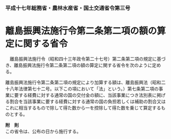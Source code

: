 ### 平成十七年総務省・農林水産省・国土交通省令第三号  
# 離島振興法施行令第二条第二項の額の算定に関する省令  
　離島振興法施行令（昭和四十三年政令第二十七号）第二条第二項の規定に基づき、離島振興法施行令第二条第二項の額の算定に関する省令を次のように定める。  
  
離島振興法施行令第二条第二項の規定により加算する額は、離島振興法（昭和二十八年法律第七十二号。以下この項において「法」という。）第七条第二項の事業に要する経費に対する通常の国の交付金の額に、当該事業につき法別表に掲げる割合を当該事業に要する経費に対する通常の国の負担若しくは補助の割合又はこれに相当するもので除して得た数から一を控除して得た数を乗じて算定するものとする。  
  
**附　則**  
この省令は、公布の日から施行する。  
  
